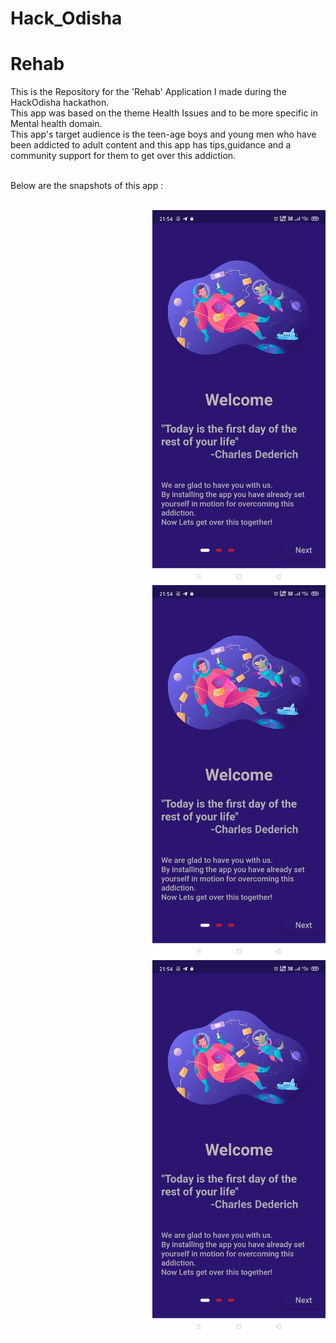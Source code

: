 # Hack_Odisha

# Rehab
 
This is the Repository for the 'Rehab' Application I made during the HackOdisha hackathon. <br> This app was based on the theme Health Issues and to be more specific in Mental health domain.<br> This app's target audience is the teen-age boys and young men who have been addicted to adult content and this app has tips,guidance and a community support for them to get over this addiction. <br><br>

Below are the snapshots of this app : <br><br>

<div>
<img src="https://github.com/PratyayDhond/Hack_Odisha/blob/main/image/1.jpg" alt="Onboarding_page_1" height="600rem" style="float:right;">
<img src="https://github.com/PratyayDhond/Hack_Odisha/blob/main/image/1.jpg" alt="Onboarding_page_1" height="600rem"style="float:right;">
 <img src="https://github.com/PratyayDhond/Hack_Odisha/blob/main/image/1.jpg" alt="Onboarding_page_1" height="600rem"style="float:right;">
 </div>
